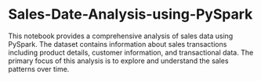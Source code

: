 # Sales-Date-Analysis-using-PySpark
This notebook provides a comprehensive analysis of sales data using PySpark. The dataset contains information about sales transactions including product details, customer information, and transactional data. The primary focus of this analysis is to explore and understand the sales patterns over time.
